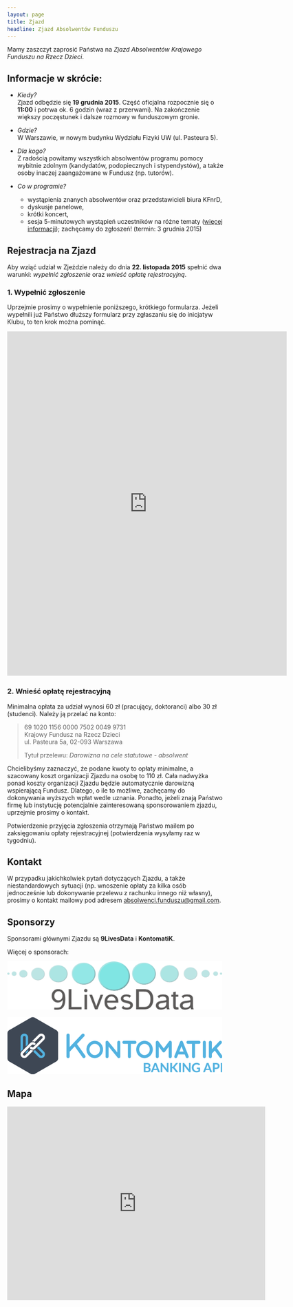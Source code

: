 ```yaml
---
layout: page
title: Zjazd
headline: Zjazd Absolwentów Funduszu
---
```


Mamy zaszczyt zaprosić Państwa na *Zjazd Absolwentów Krajowego Funduszu na Rzecz Dzieci*.

## Informacje w skrócie:

* *Kiedy?*  
  Zjazd odbędzie się **19 grudnia 2015**. 
  Część oficjalna rozpocznie się o **11:00** i potrwa ok. 6 godzin (wraz z przerwami).
  Na zakończenie większy poczęstunek i dalsze rozmowy w funduszowym gronie.
 
* *Gdzie?*  
  W Warszawie, w nowym budynku Wydziału Fizyki UW (ul. Pasteura 5).
  
* *Dla kogo?*  
  Z radością powitamy wszystkich absolwentów programu pomocy wybitnie zdolnym
  (kandydatów, podopiecznych i stypendystów),
  a także osoby inaczej zaangażowane w Fundusz (np. tutorów).

* *Co w programie?*
  * wystąpienia znanych absolwentów oraz przedstawicieli biura KFnrD,
  * dyskusje panelowe,
  * krótki koncert,
  * sesja 5-minutowych wystąpień uczestników na różne tematy
    ([więcej informacji](http://absolwenci-funduszu.org/flaszki)); zachęcamy do zgłoszeń! (termin: 3 grudnia 2015)

## Rejestracja na Zjazd 

Aby wziąć udział w Zjeździe należy do dnia **22. listopada 2015** spełnić dwa warunki: *wypełnić zgłoszenie* oraz *wnieść opłatę rejestracyjną*. 

### 1. Wypełnić zgłoszenie 

Uprzejmie prosimy o wypełnienie poniższego, krótkiego formularza.
Jeżeli wypełnili już Państwo dłuższy formularz przy zgłaszaniu się do inicjatyw Klubu,
to ten krok można pominąć.

<iframe src="https://docs.google.com/forms/d/1u1bnwP1TqW32Fnxoj8byoM2MN5EF7TKfFm5mGMD21e8/viewform?embedded=true" width="650" height="800" frameborder="0" marginheight="0" marginwidth="0">Loading...</iframe>

### 2. Wnieść opłatę rejestracyjną

Minimalna opłata za udział wynosi 60 zł (pracujący, doktoranci) albo 30 zł (studenci).
Należy ją przelać na konto:

> 69 1020 1156 0000 7502 0049 9731  
> Krajowy Fundusz na Rzecz Dzieci  
> ul. Pasteura 5a, 02-093 Warszawa
>
> Tytuł przelewu: *Darowizna na cele statutowe - absolwent*

Chcielibyśmy zaznaczyć, że podane kwoty to opłaty minimalne,
a szacowany koszt organizacji Zjazdu na osobę to 110 zł.
Cała nadwyżka ponad koszty organizacji Zjazdu będzie automatycznie darowizną wspierającą Fundusz.
Dlatego, o ile to możliwe, zachęcamy do dokonywania wyższych wpłat wedle uznania.
Ponadto, jeżeli znają Państwo firmę lub instytucję potencjalnie zainteresowaną sponsorowaniem zjazdu,
uprzejmie prosimy o kontakt.

Potwierdzenie przyjęcia zgłoszenia otrzymają Państwo mailem po zaksięgowaniu
opłaty rejestracyjnej (potwierdzenia wysyłamy raz w tygodniu).

## Kontakt

W przypadku jakichkolwiek pytań dotyczących Zjazdu, a także niestandardowych sytuacji
(np. wnoszenie opłaty za kilka osób jednocześnie lub dokonywanie przelewu z rachunku innego niż własny),
prosimy o kontakt mailowy pod adresem
[absolwenci.funduszu@gmail.com](mailto:absolwenci.funduszu@gmail.com).

## Sponsorzy

Sponsorami głównymi Zjazdu są **9LivesData** i **KontomatiK**.

Więcej o sponsorach:

[<img src="/images/9lsd_log.png" alt="Logo 9LivesData" align="centre" style="width: 500px;" />](/sponsorzy#9ld_anchor)

[<img id="kontomatik_anchor" src="/images/kontomatik_log.png" alt="Logo Kontomatik" align="centre" style="width: 500px;" />](/sponsorzy#kontomatik_anchor)

## Mapa
<iframe src="https://www.google.com/maps/embed?pb=!1m18!1m12!1m3!1d39106.91814017354!2d20.96447045501197!3d52.22190416740095!2m3!1f0!2f0!3f0!3m2!1i1024!2i768!4f13.1!3m3!1m2!1s0x0%3A0xeb502e63f53718c9!2sUniwersytet+Warszawski%3A+Wydzia%C5%82+Fizyki!5e0!3m2!1sen!2spl!4v1447361335639" width="600" height="450" frameborder="0" style="border:0" allowfullscreen></iframe>
